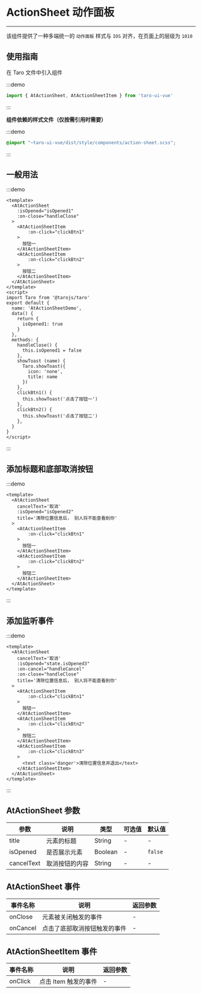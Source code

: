 # ActionSheet 动作面板

---

该组件提供了一种多端统一的 `动作面板` 样式与 `IOS` 对齐，在页面上的层级为 `1010`

## 使用指南

在 Taro 文件中引入组件

:::demo
```js
import { AtActionSheet, AtActionSheetItem } from 'taro-ui-vue'
```
:::

**组件依赖的样式文件（仅按需引用时需要）**

:::demo
```scss
@import "~taro-ui-vue/dist/style/components/action-sheet.scss";
```
:::

## 一般用法

:::demo

```vue
<template>
  <AtActionSheet
    :isOpened="isOpened1"
    :on-close="handleClose"
  >
    <AtActionSheetItem
        :on-click="clickBtn1"
    >
      按钮一
    </AtActionSheetItem>
    <AtActionSheetItem
        :on-click="clickBtn2"
    >
      按钮二
    </AtActionSheetItem>
  </AtActionSheet>
</template>
<script>
import Taro from '@tarojs/taro'
export default {
  name: 'AtActionSheetDemo',
  data() {
    return {
      isOpened1: true
    }
  },
  methods: {
    handleClose() {
      this.isOpened1 = false
    },
    showToast (name) {
      Taro.showToast({
        icon: 'none',
        title: name
      })
    },
    clickBtn1() {
      this.showToast('点击了按钮一')
    },
    clickBtn2() {
      this.showToast('点击了按钮二')
    },
  }
}
</script>
```

:::

## 添加标题和底部取消按钮

:::demo

```vue
<template>
  <AtActionSheet
    cancelText='取消'
    :isOpened="isOpened2"
    title='清除位置信息后， 别人将不能查看到你'
  >
    <AtActionSheetItem
        :on-click="clickBtn1"
    >
      按钮一
    </AtActionSheetItem>
    <AtActionSheetItem
        :on-click="clickBtn2"
    >
      按钮二
    </AtActionSheetItem>
  </AtActionSheet>
</template>
```

:::

## 添加监听事件

:::demo

```vue
<template>
  <AtActionSheet
    cancelText='取消'
    :isOpened="state.isOpened3"
    :on-cancel="handleCancel"
    :on-close="handleClose"
    title='清除位置信息后， 别人将不能查看到你'
  >
    <AtActionSheetItem
        :on-click="clickBtn1"
    >
      按钮一
    </AtActionSheetItem>
    <AtActionSheetItem
        :on-click="clickBtn2"
    >
      按钮二
    </AtActionSheetItem>
    <AtActionSheetItem
        :on-click="clickBtn3"
    >
      <text class='danger'>清除位置信息并退出</text>
    </AtActionSheetItem>
  </AtActionSheet>
</template>
```

:::

## AtActionSheet 参数

| 参数       | 说明           | 类型    | 可选值 | 默认值  |
| ---------- | -------------- | ------- | ------ | ------- |
| title      | 元素的标题     | String  | -      | -       |
| isOpened   | 是否展示元素   | Boolean | -      | `false` |
| cancelText | 取消按钮的内容 | String  | -      | -       |

## AtActionSheet 事件

| 事件名称 | 说明                         | 返回参数 |
| -------- | ---------------------------- | -------- |
| onClose  | 元素被关闭触发的事件         | -        |
| onCancel | 点击了底部取消按钮触发的事件 | -        |

## AtActionSheetItem 事件

| 事件名称 | 说明                 | 返回参数 |
| -------- | -------------------- | -------- |
| onClick  | 点击 Item 触发的事件 | -        |
